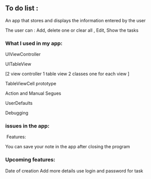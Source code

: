 ## To do list :‬‬

‪‪An app that stores and displays the information entered by the user‬‬

‪‪The user can : Add, delete one or clear all , Edit, Show the tasks


### What I used in my app:

UIViewController

UITableView

[2 view controller 1 table view 2 classes one for each view ]

TableViewCell prototype

Action and Manual Segues

UserDefaults

Debugging

### issues in the app:

‬‬‪‪ Features:‬‬

‪‪You can save your note in the app after closing the program

### ‪Upcoming features:‬

‪Date of creation‬ ‪Add more details
use login and password for task
